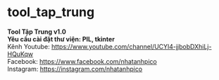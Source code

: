 # tool_tap_trung
<b>Tool Tập Trung v1.0<br>
Yêu cầu cài đặt thư viện: PIL, tkinter </b><br>
Kênh Youtube: https://www.youtube.com/channel/UCYl4-jjbobDXhiLj-HQuKqw <br>
Facebook: https://www.facebook.com/nhatanhpico <br>
Instagram: https://instagram.com/nhatanhpico <br>
